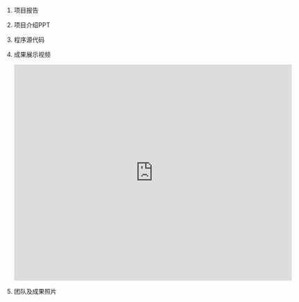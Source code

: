 1. 项目报告
2. 项目介绍PPT
3. 程序源代码
3. 成果展示视频
	
	<iframe frameborder="0" width="640" height="498" src="https://v.qq.com/iframe/player.html?vid=f03623cnblg&tiny=0&auto=0" allowfullscreen></iframe>
	
4. 团队及成果照片